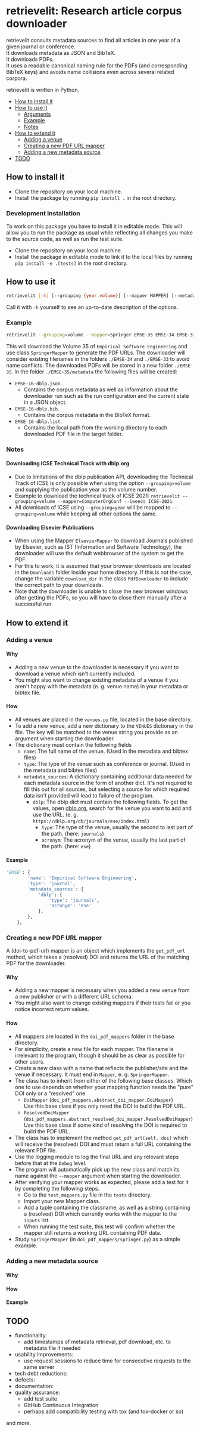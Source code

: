 # retrievelit: Research article corpus downloader

retrievelit consults metadata sources to find all articles in one year of a given journal or conference.  
It downloads metadata as JSON and BibTeX.  
It downloads PDFs.  
It uses a readable canonical naming rule for the PDFs (and corresponding BibTeX keys)
and avoids name collisions even across several related corpora.  

retrievelit is written in Python.

- [How to install it](#how-to-install-it)
- [How to use it](#how-to-use-it)
  - [Arguments](#arguments)
  - [Example](#example)
  - [Notes](#notes)
- [How to extend it](#how-to-extend-it)
  - [Adding a venue](#adding-a-venue)
  - [Creating a new PDF URL mapper](#creating-a-new-pdf-url-mapper)
  - [Adding a new metadata source](#adding-a-new-metadata-source)
- [TODO](#todo)

## How to install it
- Clone the repository on your local machine.
- Install the package by running `pip install .` in the root directory.
### Development Installation
To work on this package you have to install it in editable mode. This will allow you to run the package as usual while reflecting all changes you make to the source code, as well as run the test suite.

- Clone the repository on your local machine.
- Install the package in editable mode to link it to the local files by running `pip install -e .[tests]` in the root directory.

## How to use it
```bash
retrievelit [-h] [--grouping {year,volume}] [--mapper MAPPER] [--metadata {dblp,crossref}] [--ieeecs] [--longname] target [existing_folders ...]
```
Call it with `-h` yourself to see an up-to-date description of the options.

### Example
```bash
retrievelit --grouping=volume --mapper=Springer EMSE-35 EMSE-34 EMSE-33
```
This will download the Volume 35 of `Empirical Software Engineering` and use class `SpringerMapper` to generate the PDF URLs.
The downloader will consider existing filenames in the folders `./EMSE-34` and `./EMSE-33` to avoid name conflicts. 
The downloaded PDFs will be stored in a new folder `./EMSE-35`.
In the folder `./EMSE-35/metadata` the following files will be created:
- `EMSE-16-dblp.json`.
  - Contains the corpus metadata as well as information about the downloader run such as the run configuration and the current state in a JSON object.
- `EMSE-16-dblp.bib`.
  - Contains the corpus metadata in the BibTeX format.
- `EMSE-16-dblp.list`.
  - Contains the local path from the working directory to each downloaded PDF file in the target folder.

### Notes

#### Downloading ICSE Technical Track with dblp.org
- Due to limitations of the dblp publication API, downloading the Technical Track of ICSE is only possible when using the option `--grouping=volume` and supplying the publication year as the volume number.
- Example to download the technical track of ICSE 2021: `retrievelit --grouping=volume --mapper=ComputerOrgConf --ieeecs ICSE-2021`
- All downloads of ICSE using `--grouping=year` will be mapped to `--grouping=volume` while keeping all other options the same.

#### Downloading Elsevier Publications
- When using the Mapper `ElsevierMapper` to download Journals published by Elsevier, such as IST (Information and Software Technology), the downloader will use the default webbrowser of the system to get the PDF.
- For this to work, it is assumed that your browser downloads are located in the `Downloads` folder inside your home directory. If this is not the case, change the variable `download_dir` in the class `PdfDownloader` to include the correct path to your downloads.
- Note that the downloader is unable to close the new browser windows after getting the PDFs, so you will have to close them manually after a successful run.
## How to extend it

### Adding a venue
#### Why
- Adding a new venue to the downloader is necessary if you want to download a venue which isn't currently included.
- You might also want to change existing metadata of a venue if you aren't happy with the metadata (e. g. venue name) in your metadata or bibtex file.
#### How
- All venues are placed in the `venues.py` file, located in the base directory.
- To add a new venue, add a new dictionary to the `VENUES` dictionary in the file. The key will be matched to the venue string you provide as an argument when starting the downloader.
- The dictionary must contain the following fields
  - `name`: The full name of the venue. (Used in the metadata and bibtex files)
  - `type`: The type of the venue such as conference or journal. (Used in the metadata and bibtex files)
  - `metadata_sources`: A dictionary containing additional data needed for each metadata source in the form of another dict. It's not required to fill this out for all sources, but selecting a source for which required data isn't provided will lead to failure of the program.
    - `dblp`: The dblp dict must contain the following fields. To get the values, open [dblp.org](https://dblp.org), search for the venue you want to add and use the URL. (e. g. `https://dblp.org/db/journals/ese/index.html`)
      - `type`: The type of the venue, usually the second to last part of the path. (here: `journals`)
      - `acronym`: The acronym of the venue, usually the last part of the path. (here: `ese`)
#### Example
```python
'EMSE': {
        'name': 'Empirical Software Engineering',
        'type': 'journal',
        'metadata_sources': {
            'dblp': {
                'type': 'journals',
                'acronym': 'ese'
            },
        },
    },
```

### Creating a new PDF URL mapper
A (doi-to-pdf-url) mapper is an object which implements the `get_pdf_url` method, which takes a (resolved) DOI and returns the URL of the matching PDF for the downloader.
#### Why
- Adding a new mapper is necessary when you added a new venue from a new publisher or with a different URL schema.
- You might also want to change existing mappers if their tests fail or you notice incorrect return values.
#### How
- All mappers are located in the `doi_pdf_mappers` folder in the base directory.
- For simplicity, create a new file for each mapper. The filename is irrelevant to the program, though it should be as clear as possible for other users.
- Create a new class with a name that reflects the publisher/site and the venue if necessary.
  It must end in `Mapper`, e. g. `SpringerMapper`.
- The class has to inherit from either of the following base classes. 
  Which one to use depends on whether your mapping function needs the "pure" DOI only or a "resolved" one.
  - `DoiMapper` (`doi_pdf_mappers.abstract_doi_mapper.DoiMapper`)  
    Use this base class if you only need the DOI to build the PDF URL.
  - `ResolvedDoiMapper` (`doi_pdf_mappers.abstract_resolved_doi_mapper.ResolvedDoiMapper`)  
    Use this base class if some kind of resolving the DOI is required to build the PDF URL.
- The class has to implement the method `get_pdf_url(self, doi)` which will receive the (resolved) DOI and must return a full URL containing the relevant PDF file.
- Use the logging module to log the final URL and any relevant steps before that at the `Debug` level.
- The program will automatically pick up the new class and match its name against the `--mapper` argument when starting the downloader.
- After verifying your mapper works as expected, please add a test for it by completing the following steps.
  - Go to the `test_mappers.py` file in the `tests` directory.
  - Import your new Mapper class.
  - Add a tuple containing the classname, as well as a string containing a (resolved) DOI which currently works with the mapper to the `inputs` list.
  - When running the test suite, this test will confirm whether the mapper still returns a working URL containing PDF data.
- Study `SpringerMapper` (in `doi_pdf_mappers/springer.py`) as a simple example.

### Adding a new metadata source
#### Why
#### How
#### Example

## TODO
- functionality:
  - add timestamps of metadata retrieval, pdf download, etc. to metadata file if needed
- usability improvements:
  - use request sessions to reduce time for consecutive requests to the same server
- tech debt reductions:
- defects:
- documentation:
- quality assurance:
  - add test suite
  - GitHub Continuous Integration
  - perhaps add compatibility testing with tox (and tox-docker or so)  

and more.
